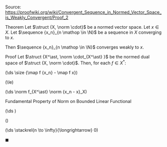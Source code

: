 # 

Source: https://proofwiki.org/wiki/Convergent_Sequence_in_Normed_Vector_Space_is_Weakly_Convergent/Proof_2

Theorem
Let $\struct {X, \norm \cdot}$ be a normed vector space.
Let $x \in X$. 
Let $\sequence {x_n}_{n \mathop \in \N}$ be a sequence in $X$ converging to $x$. 

Then $\sequence {x_n}_{n \mathop \in \N}$ converges weakly to $x$.


Proof
Let $\struct {X^\ast, \norm \cdot_{X^\ast} }$ be the normed dual space of $\struct {X, \norm \cdot}$.
Then, for each $f \in X^\ast$:














\(\ds \size {\map f {x_n} - \map f x}\)

\(\le\)







\(\ds \norm f_{X^\ast} \norm {x_n - x}_X\)





Fundamental Property of Norm on Bounded Linear Functional














\(\ds \)

\(\)







\(\ds \stackrel{n \to \infty}{\longrightarrow} 0\)









$\blacksquare$





